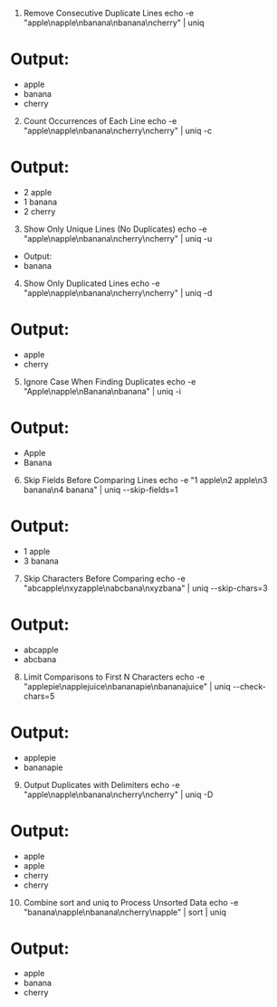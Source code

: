 1. Remove Consecutive Duplicate Lines
   echo -e "apple\napple\nbanana\nbanana\ncherry" | uniq

# Output:

- apple
- banana
- cherry

2. Count Occurrences of Each Line
   echo -e "apple\napple\nbanana\ncherry\ncherry" | uniq -c

# Output:

- 2 apple
- 1 banana
- 2 cherry

3. Show Only Unique Lines (No Duplicates)
   echo -e "apple\napple\nbanana\ncherry\ncherry" | uniq -u

- Output:
- banana

4. Show Only Duplicated Lines
   echo -e "apple\napple\nbanana\ncherry\ncherry" | uniq -d

# Output:

- apple
- cherry

5. Ignore Case When Finding Duplicates
   echo -e "Apple\napple\nBanana\nbanana" | uniq -i

# Output:

- Apple
- Banana

6. Skip Fields Before Comparing Lines
   echo -e "1 apple\n2 apple\n3 banana\n4 banana" | uniq --skip-fields=1

# Output:

- 1 apple
- 3 banana

7. Skip Characters Before Comparing
   echo -e "abcapple\nxyzapple\nabcbana\nxyzbana" | uniq --skip-chars=3

# Output:

- abcapple
- abcbana

8. Limit Comparisons to First N Characters
   echo -e "applepie\napplejuice\nbananapie\nbananajuice" | uniq --check-chars=5

# Output:

- applepie
- bananapie

9. Output Duplicates with Delimiters
   echo -e "apple\napple\nbanana\ncherry\ncherry" | uniq -D

# Output:

- apple
- apple
- cherry
- cherry

10. Combine sort and uniq to Process Unsorted Data
    echo -e "banana\napple\nbanana\ncherry\napple" | sort | uniq

# Output:

- apple
- banana
- cherry
